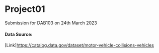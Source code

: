 # Project01
Submission for DAB103 on 24th March 2023


#### Data Source:

[Link]https://catalog.data.gov/dataset/motor-vehicle-collisions-vehicles
